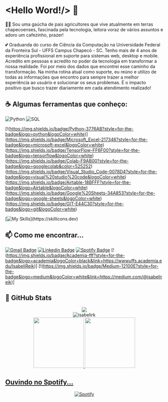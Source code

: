 # <Hello Word!/> :wave:

:woman_student: Sou uma gaúcha de pais agricultores que vive atualmente em terras chapecoenses, fascinada pela tecnologia, leitora voraz de vários assuntos e adoro um cafezinho, prazer!

:two_hearts: Graduanda do curso de Ciência da Computação na Universidade Federal da Fronteira Sul - UFFS Campus Chapecó - SC. Tenho mais de 4 anos de experiência profissional em suporte para sistemas web, desktop e mobile. Acredito em pessoas e acredito no poder da tecnologia em transformar a nossa realidade. Foi por meio dos dados que encontrei esse caminho da transformação. Na minha rotina atual como suporte, eu reúno e utilizo de todas as informações que encontro para sempre trazer a melhor experiência ao usuário e solucionar os seus problemas. É o impacto positivo que busco trazer diariamente em cada atendimento realizado!


## :coffee: Algumas ferramentas que conheço:


![Python](https://img.shields.io/badge/python-3670A0?style=for-the-badge&logo=python&logoColor=ffdd54) ![SQL](https://img.shields.io/badge/PostgreSQL-316192?style=for-the-badge&logo=postgresql&logoColor=white) 

[!(https://img.shields.io/badge/Python-3776AB?style=for-the-badge&logo=python&logoColor=white)]
(https://img.shields.io/badge/Microsoft_Excel-217346?style=for-the-badge&logo=microsoft-excel&logoColor=white)
(https://img.shields.io/badge/TensorFlow-FF6F00?style=for-the-badge&logo=tensorflow&logoColor=white)
(https://img.shields.io/badge/Colab-F9AB00?style=for-the-badge&logo=googlecolab&color=525252)
(https://img.shields.io/badge/Visual_Studio_Code-0078D4?style=for-the-badge&logo=visual%20studio%20code&logoColor=white)
(https://img.shields.io/badge/Airtable-18BFFF?style=for-the-badge&logo=Airtable&logoColor=white)
(https://img.shields.io/badge/Google%20Sheets-34A853?style=for-the-badge&logo=google-sheets&logoColor=white)
(https://img.shields.io/badge/GIT-E44C30?style=for-the-badge&logo=git&logoColor=white)


[![My Skills](https://skillicons.dev/icons?i=c,cpp,html,css,js,py,java,php,mysql,git,github,vscode,)](https://skillicons.dev)


## :mailbox: Como me encontrar...

[![Gmail Badge](https://img.shields.io/badge/-Gmail-c14438?style=flat-square&logo=Gmail&logoColor=white&link=mailto:isabelireik2@gmail.com)](mailto:isabelireik2@gmail.com)
[![Linkedin Badge](https://img.shields.io/badge/-LinkedIn-blue?style=flat-square&logo=Linkedin&logoColor=white&link=https://www.linkedin.com/in/isabeli-reik-872981162//)](https://www.linkedin.com/in/isabelireik/)
[![Spotify Badge](https://img.shields.io/badge/-Spotify-1ED760?style=flat-square&logo=Spotify&logoColor=white&link=https://open.spotify.com/user/p3h267aa2gos5wd11dtberex5)](https://open.spotify.com/user/p3h267aa2gos5wd11dtberex5)
[!(https://img.shields.io/badge/Academia-fff?style=for-the-badge&logo=academia&logoColor=black&link=https://wwwuffs.academia.edu/IsabeliReik)]
[!(https://img.shields.io/badge/Medium-12100E?style=for-the-badge&logo=medium&logoColor=white&link=https://medium.com/@isabelireik)]

   
## :eyes: GitHub Stats
<div align="center">
   <img src="https://profile-counter.glitch.me/isabelirk/count.svg" />
</div>
<div align="center">
<img align="center" src="https://github-readme-streak-stats.herokuapp.com/?user=isabelirk&theme=dracula" alt="isabelirk" />
</div>
<div align="center">
  <a href="https://github.com/isabelirk">
  <img height="160em" src="https://github-readme-stats.vercel.app/api?username=isabelirk&show_icons=true&theme=dracula&include_all_commits=true&count_private=true."/>
  <img height="160em" src="https://github-readme-stats.vercel.app/api/top-langs/?username=isabelirk&layout=compact&langs_count=7&theme=dracula&include_all_commits=true&count_private=true."/>
</div>


## Ouvindo no Spotify...

<div align="center">
  <a href="https://open.spotify.com/user/p3h267aa2gos5wd11dtberex5">
  <img alt="Spotify" src="https://spotify-recently-played-readme.vercel.app/api?user=p3h267aa2gos5wd11dtberex5&width=890&count=5">
</div>
